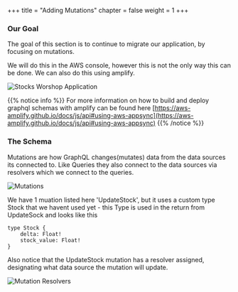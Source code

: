 +++
title = "Adding Mutations"
chapter = false
weight = 1
+++

### Our Goal
The goal of this section is to continue to migrate our application, by focusing on mutations.

We will do this in the AWS console, however this is not the only way this can be done.  We can also do this using amplify.

![Stocks Worshop Application](/images/architecture/Arch3.png)

{{% notice info %}}
For more information on how to build and deploy graphql schemas with amplify can be found here [https://aws-amplify.github.io/docs/js/api#using-aws-appsync](https://aws-amplify.github.io/docs/js/api#using-aws-appsync)
{{% /notice %}}

### The Schema
Mutations are how GraphQL changes(mutates) data from the data sources its connected to. Like Queries they also connect to the data sources via resolvers which we connect to the queries.  

![Mutations](/images/mutation.png)

We have 1 muation listed here 'UpdateStock', but it uses a custom type Stock that we havent used yet - this Type is used in  the return from UpdateSock and looks like this

```tsx
type Stock {
	delta: Float!
	stock_value: Float!
}

```

Also notice that the UpdateStock mutation has a resolver assigned, designating what data source the mutation will update.

![Mutation Resolvers](/images/updateStock_mutation.png)

